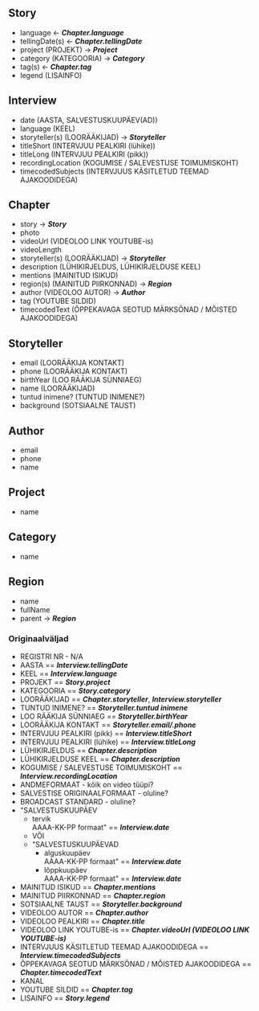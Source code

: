 ## Story
- language <- ***Chapter.language***
- tellingDate(s) <- ***Chapter.tellingDate***
- project (PROJEKT) -> ***Project***
- category (KATEGOORIA) -> ***Category***
- tag(s) <- ***Chapter.tag***
- legend (LISAINFO)

## Interview
- date (AASTA, SALVESTUSKUUPÄEV(AD))
- language (KEEL)
- storyteller(s) (LOORÄÄKIJAD) -> ***Storyteller***
- titleShort (INTERVJUU PEALKIRI (lühike))
- titleLong (INTERVJUU PEALKIRI (pikk))
- recordingLocation (KOGUMISE / SALEVESTUSE TOIMUMISKOHT)
- timecodedSubjects (INTERVJUUS KÄSITLETUD TEEMAD AJAKOODIDEGA)

## Chapter
- story -> ***Story***
- photo
- videoUrl (VIDEOLOO LINK YOUTUBE-is)
- videoLength
- storyteller(s) (LOORÄÄKIJAD) -> ***Storyteller***
- description (LÜHIKIRJELDUS, LÜHIKIRJELDUSE KEEL)
- mentions (MAINITUD ISIKUD)
- region(s) (MAINITUD PIIRKONNAD) -> ***Region***
- author (VIDEOLOO AUTOR) -> ***Author***
- tag (YOUTUBE SILDID)
- timecodedText (ÕPPEKAVAGA SEOTUD MÄRKSÕNAD / MÕISTED AJAKOODIDEGA)

## Storyteller
- email (LOORÄÄKIJA KONTAKT)
- phone (LOORÄÄKIJA KONTAKT)
- birthYear (LOO RÄÄKIJA SÜNNIAEG)
- name (LOORÄÄKIJAD)
- tuntud inimene? (TUNTUD INIMENE?)
- background (SOTSIAALNE TAUST)

## Author
- email
- phone
- name

## Project
- name

## Category
- name

## Region
- name
- fullName
- parent -> ***Region***

### Originaalväljad
- REGISTRI NR - N/A
- AASTA == ***Interview.tellingDate***
- KEEL == ***Interview.language***
- PROJEKT == ***Story.project***
- KATEGOORIA == ***Story.category***
- LOORÄÄKIJAD == ***Chapter.storyteller***, ***Interview.storyteller***
- TUNTUD INIMENE? == ***Storyteller.tuntud inimene***
- LOO RÄÄKIJA SÜNNIAEG == ***Storyteller.birthYear***
- LOORÄÄKIJA KONTAKT == ***Storyteller.email/.phone***
- INTERVJUU PEALKIRI (pikk) == ***Interview.titleShort***
- INTERVJUU PEALKIRI (lühike) == ***Interview.titleLong***
- LÜHIKIRJELDUS == ***Chapter.description***
- LÜHIKIRJELDUSE KEEL == ***Chapter.description***
- KOGUMISE / SALEVESTUSE TOIMUMISKOHT == ***Interview.recordingLocation***
- ANDMEFORMAAT - kõik on video tüüpi?
- SALVESTISE ORIGINAALFORMAAT - oluline?
- BROADCAST STANDARD - oluline?
- "SALVESTUSKUUPÄEV
  - tervik  
    AAAA-KK-PP formaat" == ***Interview.date***
  - VÕI
  - "SALVESTUSKUUPÄEVAD
    - alguskuupäev  
      AAAA-KK-PP formaat" == ***Interview.date***
    - lõppkuupäev  
      AAAA-KK-PP formaat" == ***Interview.date***
- MAINITUD ISIKUD == ***Chapter.mentions***
- MAINITUD PIIRKONNAD == ***Chapter.region***
- SOTSIAALNE TAUST == ***Storyteller.background***
- VIDEOLOO AUTOR == ***Chapter.author***
- VIDEOLOO PEALKIRI == ***Chapter.title***
- VIDEOLOO LINK YOUTUBE-is == ***Chapter.videoUrl (VIDEOLOO LINK YOUTUBE-is)***
- INTERVJUUS KÄSITLETUD TEEMAD AJAKOODIDEGA == ***Interview.timecodedSubjects***
- ÕPPEKAVAGA SEOTUD MÄRKSÕNAD / MÕISTED AJAKOODIDEGA == ***Chapter.timecodedText***
- KANAL
- YOUTUBE SILDID == ***Chapter.tag***
- LISAINFO == ***Story.legend***
